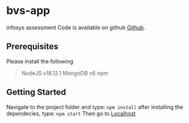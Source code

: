 # bvs-app
infosys assessment
Code is available on github [Github](https://github.com/DnAlvrz/bvs-app.git "Don's github").
## Prerequisites
Please install the following
> NodeJS v18.12.1
> MongoDB v6
> npm
## Getting Started
Navigate to the project folder and type:
```npm install```
after installing the dependecies, type:
```npm start```
Then go to [Localhost](http://localhost:3000 "Don's github")
